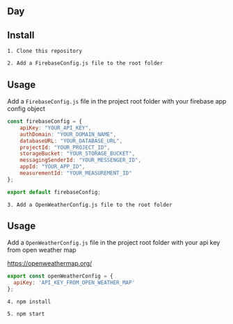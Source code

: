 ## Day

## Install

`1. Clone this repository`

`2. Add a FirebaseConfig.js file to the root folder`

## Usage

Add a `FirebaseConfig.js` file in the project root folder with your firebase app config object
```javascript
const firebaseConfig = {
    apiKey: "YOUR_API_KEY",
    authDomain: "YOUR_DOMAIN_NAME",
    databaseURL: "YOUR_DATABASE_URL",
    projectId: "YOUR_PROJECT_ID",
    storageBucket: "YOUR_STORAGE_BUCKET",
    messagingSenderId: "YOUR_MESSENGER_ID",
    appId: "YOUR_APP_ID",
    measurementId: "YOUR_MEASUREMENT_ID"
};

export default firebaseConfig;
```
`3. Add a OpenWeatherConfig.js file to the root folder`

## Usage

Add a `OpenWeatherConfig.js` file in the project root folder with your api key from open weather map

https://openweathermap.org/
```javascript
export const openWeatherConfig = {
  apiKey: 'API_KEY_FROM_OPEN_WEATHER_MAP'
};
```

`4. npm install`

`5. npm start`
